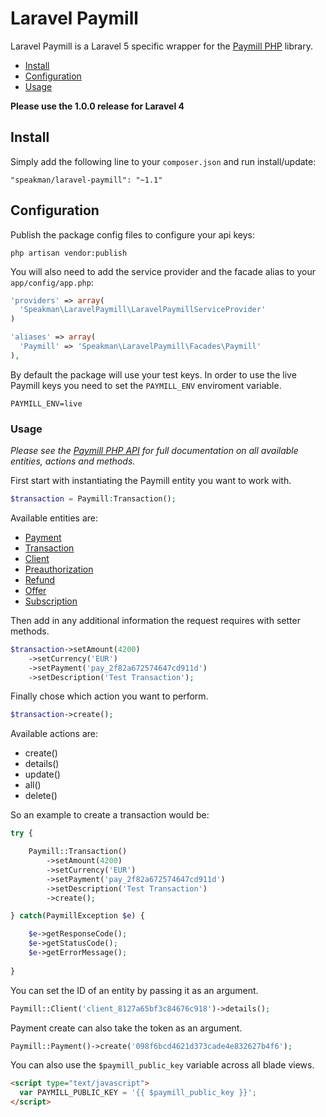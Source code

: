 Laravel Paymill
=======

Laravel Paymill is a Laravel 5 specific wrapper for the [Paymill PHP](https://github.com/paymill/paymill-php) library.

- [Install](#install)
- [Configuration](#configuration)
- [Usage](#usage)

**Please use the 1.0.0 release for Laravel 4**

## Install

Simply add the following line to your `composer.json` and run install/update:

    "speakman/laravel-paymill": "~1.1"

## Configuration

Publish the package config files to configure your api keys:

    php artisan vendor:publish

You will also need to add the service provider and the facade alias to your `app/config/app.php`:

```php
'providers' => array(
  'Speakman\LaravelPaymill\LaravelPaymillServiceProvider'
)

'aliases' => array(
  'Paymill' => 'Speakman\LaravelPaymill\Facades\Paymill'
),
```

By default the package will use your test keys. In order to use the live Paymill keys you need to set the `PAYMILL_ENV` enviroment variable.

```
PAYMILL_ENV=live
```

### Usage

*Please see the [Paymill PHP API](https://developers.paymill.com/en/reference/api-reference/index.html) for full documentation on all available entities, actions and methods.*

First start with instantiating the Paymill entity you want to work with.

```php
$transaction = Paymill:Transaction();
```

Available entities are:

* [Payment](https://developers.paymill.com/en/reference/api-reference/index.html#document-payments)
* [Transaction](https://developers.paymill.com/en/reference/api-reference/index.html#document-transactions)
* [Client](https://developers.paymill.com/en/reference/api-reference/index.html#document-clients)
* [Preauthorization](https://developers.paymill.com/en/reference/api-reference/index.html#document-preauthorizations)
* [Refund](https://developers.paymill.com/en/reference/api-reference/index.html#document-refunds)
* [Offer](https://developers.paymill.com/en/reference/api-reference/index.html#document-offers)
* [Subscription](https://developers.paymill.com/en/reference/api-reference/index.html#document-subscriptions)

Then add in any additional information the request requires with setter methods.

```php
$transaction->setAmount(4200)
    ->setCurrency('EUR')
    ->setPayment('pay_2f82a672574647cd911d')
    ->setDescription('Test Transaction');
```

Finally chose which action you want to perform.

```php
$transaction->create();
```

Available actions are:

* create()
* details()
* update()
* all()
* delete()

So an example to create a transaction would be:

```php
try {

    Paymill::Transaction()
        ->setAmount(4200)
        ->setCurrency('EUR')
        ->setPayment('pay_2f82a672574647cd911d')
        ->setDescription('Test Transaction')
        ->create();

} catch(PaymillException $e) {

    $e->getResponseCode();
    $e->getStatusCode();
    $e->getErrorMessage();
    
}
```

You can set the ID of an entity by passing it as an argument.

```php
Paymill::Client('client_8127a65bf3c84676c918')->details();
```

Payment create can also take the token as an argument.

```php
Paymill::Payment()->create('098f6bcd4621d373cade4e832627b4f6');
```

You can also use the `$paymill_public_key` variable across all blade views.

```html
<script type="text/javascript">
  var PAYMILL_PUBLIC_KEY = '{{ $paymill_public_key }}';
</script>  
```
